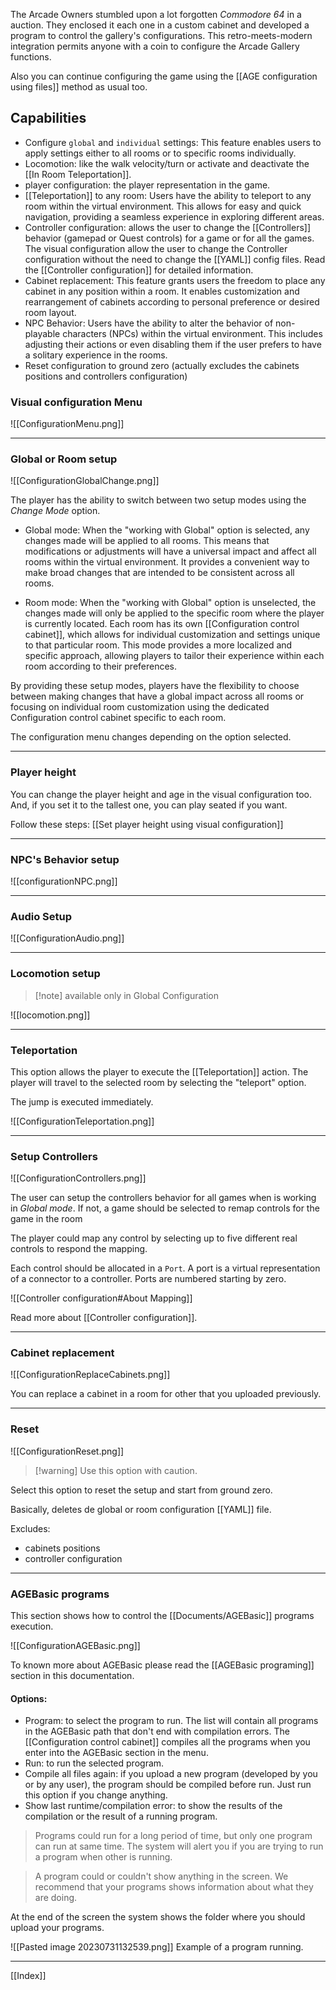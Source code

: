 

The Arcade Owners stumbled upon a lot forgotten *Commodore 64* in a auction. They enclosed it each one in a custom cabinet and developed a program to control the gallery's configurations. This retro-meets-modern integration permits anyone with a coin to configure the Arcade Gallery functions.

Also you can continue configuring the game using the [[AGE configuration using files]] method as usual too.

## Capabilities

* Configure `global` and `individual` settings: This feature enables users to apply settings either to all rooms or to specific rooms individually.
* Locomotion: like the walk velocity/turn or activate and deactivate the [[In Room Teleportation]].
* player configuration: the player representation in the game. 
* [[Teleportation]] to any room: Users have the ability to teleport to any room within the virtual environment. This allows for easy and quick navigation, providing a seamless experience in exploring different areas.
* Controller configuration: allows the user to change the [[Controllers]] behavior (gamepad or Quest controls) for a game or for all the games.  The visual configuration allow the user to change the Controller configuration without the need to change the [[YAML]] config files. Read the [[Controller configuration]] for detailed information.
* Cabinet replacement: This feature grants users the freedom to place any cabinet in any position within a room. It enables customization and rearrangement of cabinets according to personal preference or desired room layout.
* NPC Behavior: Users have the ability to alter the behavior of non-playable characters (NPCs) within the virtual environment. This includes adjusting their actions or even disabling them if the user prefers to have a solitary experience in the rooms.
* Reset configuration to ground zero (actually excludes the cabinets positions and controllers configuration)

### Visual configuration Menu

![[ConfigurationMenu.png]]


---


### Global or Room setup

![[ConfigurationGlobalChange.png]]



The player has the ability to switch between two setup modes using the *Change Mode* option.

- Global mode: When the "working with Global" option is selected, any changes made will be applied to all rooms. This means that modifications or adjustments will have a universal impact and affect all rooms within the virtual environment. It provides a convenient way to make broad changes that are intended to be consistent across all rooms.

- Room mode: When the "working with Global" option is unselected, the changes made will only be applied to the specific room where the player is currently located. Each room has its own [[Configuration control cabinet]], which allows for individual customization and settings unique to that particular room. This mode provides a more localized and specific approach, allowing players to tailor their experience within each room according to their preferences.

By providing these setup modes, players have the flexibility to choose between making changes that have a global impact across all rooms or focusing on individual room customization using the dedicated Configuration control cabinet specific to each room.

The configuration menu changes depending on the option selected. 

---
### Player height

You can change the player height and age in the visual configuration too. And, if you set it to the tallest one, you can play seated if you want.

Follow these steps: [[Set player height using visual configuration]]

---
### NPC's Behavior setup

![[configurationNPC.png]]

---
### Audio Setup

![[ConfigurationAudio.png]]

---
### Locomotion setup

> [!note] available only in Global Configuration

![[locomotion.png]]

---
### Teleportation

This option allows the player to execute the [[Teleportation]] action. The player will travel to the selected room by selecting the "teleport" option.

The jump is executed immediately.

![[ConfigurationTeleportation.png]]

---
### Setup Controllers

![[ConfigurationControllers.png]]

The user can setup the controllers behavior for all games when is working in *Global mode*. If not, a game should be selected to remap controls for the game in the room

The player could map any control by selecting up to five different real controls to respond the mapping.

Each control should be allocated in a `Port`. A port is a virtual representation of a connector to a controller. Ports are numbered starting by zero.

![[Controller configuration#About Mapping]]

Read more about [[Controller configuration]].

---

### Cabinet replacement

![[ConfigurationReplaceCabinets.png]]

You can replace a cabinet in a room for other that you uploaded previously.


---

### Reset
![[ConfigurationReset.png]]
> [!warning] Use this option with caution.

Select this option to reset the setup and start from ground zero. 

Basically, deletes de global or room configuration [[YAML]] file.

Excludes:
- cabinets positions
- controller configuration
---

### AGEBasic programs

This section shows how to control the [[Documents/AGEBasic]] programs execution.


![[ConfigurationAGEBasic.png]]

To known more about AGEBasic please read the [[AGEBasic programing]] section in this documentation. 

#### Options:
- Program: to select the program to run. The list will contain all programs in the AGEBasic path that don't end with compilation errors. The [[Configuration control cabinet]] compiles all the programs when you enter into the AGEBasic section in the menu.
- Run: to run the selected program. 
- Compile all files again: if you upload a new program (developed by you or by any user), the program should be compiled before run. Just run this option if you change anything.
- Show last runtime/compilation error: to show the results of the compilation or the result of a running program.

> Programs could run for a long period of time, but only one program can run at same time. The system will alert you if you are trying to run a program when other is running.

> A program could or couldn't show anything in the screen. We recommend that your programs shows information about what they are doing.

At the end of the screen the system shows the folder where you should upload your programs.

![[Pasted image 20230731132539.png]]
Example of a program running.


---

[[Index]]

